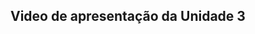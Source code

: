 ## Video de apresentação da Unidade 3

<iframe width="711" height="400" src="" frameborder="0" allow="accelerometer; autoplay; clipboard-write; encrypted-media; gyroscope; picture-in-picture; web-share" allowfullscreen></iframe>

